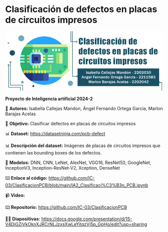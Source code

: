 # Clasificación de defectos en placas de circuitos impresos

![Image text](https://github.com/IC-03/ClasificacionPCB/blob/main/bannerIA2-pcb.jpg)

**Proyecto de Inteligencia artificial 2024-2**

📌 **Autores:** Isabella Callejas Mandon, Ángel Fernando Ortega García, Marlon Barajas Acelas

📌 **Objetivo:** Clasificar defectos en placas de circuitos impresos

📊 **Dataset:** https://datasetninja.com/pcb-defect 

📊 **Descripción del dataset:** Imágenes de placas de circuitos impresos que contienen las bounding boxes de los defectos.

🤖 **Modelos:** DNN, CNN, LeNet, AlexNet, VGG16, ResNet50, GoogleNet, InceptionV3, Inception-ResNet-V2, Xception, DenseNet

⌨️ **Enlace al código:** https://github.com/IC-03/ClasificacionPCB/blob/main/IA2_Clasificaci%C3%B3n_PCB.ipynb

📹 **Video:**

⌨️ **Repositorio:** https://github.com/IC-03/ClasificacionPCB

👨‍🏫 **Diapositivas:** https://docs.google.com/presentation/d/1S-V4DiGZiVkOknXJRCrNLJzxsXwLeYitqzVj5p_GpHg/edit?usp=sharing
